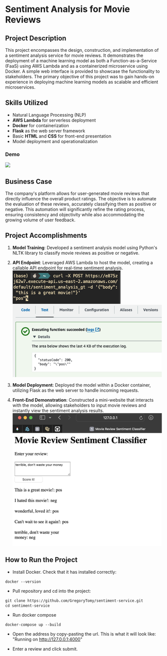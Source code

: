 # Sentiment Analysis for Movie Reviews

## Project Description

This project encompasses the design, construction, and implementation of a sentiment analysis service for movie reviews. It demonstrates the deployment of a machine learning model as both a Function-as-a-Service (FaaS) using AWS Lambda and as a containerized microservice using Docker. A simple web interface is provided to showcase the functionality to stakeholders. The primary objective of this project was to gain hands-on experience in deploying machine learning models as scalable and efficient microservices.

## Skills Utilized

- Natural Language Processing (NLP)
- **AWS Lambda** for serverless deployment
- **Docker** for containerization
- **Flask** as the web server framework
- Basic **HTML** and **CSS** for front-end presentation
- Model deployment and operationalization

### Demo
![](images/demo_2.gif)

## Business Case

The company's platform allows for user-generated movie reviews that directly influence the overall product ratings. The objective is to automate the evaluation of these reviews, accurately classifying them as positive or negative. This automation will significantly refine the rating process, ensuring consistency and objectivity while also accommodating the growing volume of user feedback.

## Project Accomplishments

1. **Model Training**: Developed a sentiment analysis model using Python's NLTK library to classify movie reviews as positive or negative.

2. **API Endpoint**: Leveraged AWS Lambda to host the model, creating a callable API endpoint for real-time sentiment analysis.
    ![](images/lambda_api_gateway.png)
    ![](images/aws_faas_test.png)
3. **Model Deployment**: Deployed the model within a Docker container, utilizing Flask as the web server to handle incoming requests.

4. **Front-End Demonstration**: Constructed a mini-website that interacts with the model, allowing stakeholders to input movie reviews and instantly view the sentiment analysis results.
    ![](images/web_final.png)

## How to Run the Project


- Install Docker. Check that it has installed correctly:
```console
docker --version
```
- Pull repository and cd into the project:
```console
git clone https://github.com/GregoryTomy/sentiment-service.git
cd sentiment-service
```
- Run docker compose
```console
docker-compose up --build
```
- Open the address by copy-pasting the url. This is what it will look like: "Running on http://127.0.0.1:4000"

- Enter a review and click submit.

